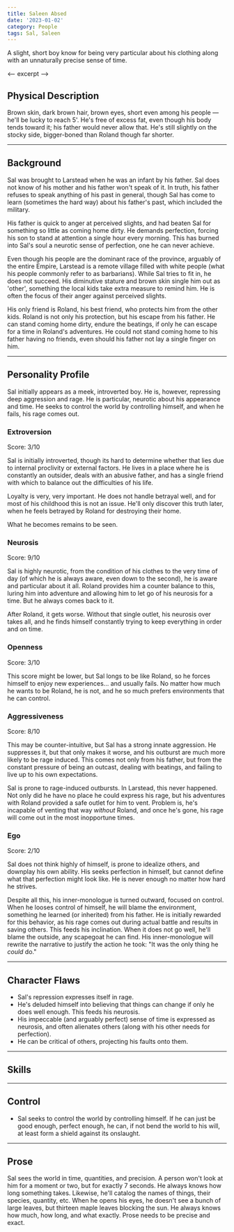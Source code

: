 ```yaml
---
title: Saleen Absed
date: '2023-01-02'
category: People
tags: Sal, Saleen
---
```


A slight, short boy know for being very particular about his clothing along with an unnaturally precise sense of time.

<-- excerpt -->

## Physical Description

Brown skin, dark brown hair, brown eyes, short even among his people — he'll be lucky to reach 5'. He's free of excess fat, even though his body tends toward it; his father would never allow that. He's still slightly on the stocky side, bigger-boned than Roland though far shorter.

---

## Background

Sal was brought to Larstead when he was an infant by his father. Sal does not know of his mother and his father won't speak of it. In truth, his father refuses to speak anything of his past in general, though Sal has come to learn (sometimes the hard way) about his father's past, which included the military.

His father is quick to anger at perceived slights, and had beaten Sal for something so little as coming home dirty. He demands perfection, forcing his son to stand at attention a single hour every morning. This has burned into Sal's soul a neurotic sense of perfection, one he can never achieve.

Even though his people are the dominant race of the province, arguably of the entire Empire, Larstead is a remote village filled with white people (what his people commonly refer to as barbarians). While Sal tries to fit in, he does not succeed. His diminutive stature and brown skin single him out as 'other', something the local kids take extra measure to remind him. He is often the focus of their anger against perceived slights.

His only friend is Roland, his best friend, who protects him from the other kids. Roland is not only his protection, but his escape from his father. He can stand coming home dirty, endure the beatings, if only he can escape for a time in Roland's adventures. He could not stand coming home to his father having no friends, even should his father not lay a single finger on him.

---

## Personality Profile

Sal initially appears as a meek, introverted boy. He is, however, repressing deep aggression and rage. He is particular, neurotic about his appearance and time. He seeks to control the world by controlling himself, and when he fails, his rage comes out.

### Extroversion

Score: 3/10

Sal is initially introverted, though its hard to determine whether that lies due to internal proclivity or external factors. He lives in a place where he is constantly an outsider, deals with an abusive father, and has a single friend with which to balance out the difficulties of his life.

Loyalty is very, very important. He does not handle betrayal well, and for most of his childhood this is not an issue. He'll only discover this truth later, when he feels betrayed by Roland for destroying their home.

What he becomes remains to be seen.

### Neurosis

Score: 9/10

Sal is highly neurotic, from the condition of his clothes to the very time of day (of which he is always aware, even down to the second), he is aware and particular about it all. Roland provides him a counter balance to this, luring him into adventure and allowing him to let go of his neurosis for a time. But he always comes back to it.

After Roland, it gets worse. Without that single outlet, his neurosis over takes all, and he finds himself constantly trying to keep everything in order and on time.

### Openness

Score: 3/10

This score might be lower, but Sal longs to be like Roland, so he forces himself to enjoy new experiences... and usually fails. No matter how much he wants to be Roland, he is not, and he so much prefers environments that he can control.

### Aggressiveness

Score: 8/10

This may be counter-intuitive, but Sal has a strong innate aggression. He suppresses it, but that only makes it worse, and his outburst are much more likely to be rage induced. This comes not only from his father, but from the constant pressure of being an outcast, dealing with beatings, and failing to live up to his own expectations.

Sal is prone to rage-induced outbursts. In Larstead, this never happened. Not only did he have no place he could express his rage, but his adventures with Roland provided a safe outlet for him to vent. Problem is, he's incapable of venting that way _without_ Roland, and once he's gone, his rage will come out in the most inopportune times.

### Ego

Score: 2/10

Sal does not think highly of himself, is prone to idealize others, and downplay his own ability. His seeks perfection in himself, but cannot define what that perfection might look like. He is never enough no matter how hard he strives.

Despite all this, his inner-monologue is turned outward, focused on control. When he looses control of himself, he will blame the environment, something he learned (or inherited) from his father. He is initially rewarded for this behavior, as his rage comes out during actual battle and results in saving others. This feeds his inclination. When it does not go well, he'll blame the outside, any scapegoat he can find. His inner-monologue will rewrite the narrative to justify the action he took: "It was the only thing he _could_ do."

---

## Character Flaws

- Sal's repression expresses itself in rage.
- He's deluded himself into believing that things can change if only he does well enough. This feeds his neurosis.
- His impeccable (and arguably perfect) sense of time is expressed as neurosis, and often alienates others (along with his other needs for perfection).
- He can be critical of others, projecting his faults onto them.

---

## Skills

---

## Control

- Sal seeks to control the world by controlling himself. If he can just be good enough, perfect enough, he can, if not bend the world to his will, at least form a shield against its onslaught.

---

## Prose

Sal sees the world in time, quantities, and precision. A person won't look at him for a moment or two, but for exactly 7 seconds. He always knows how long something takes. Likewise, he'll catalog the names of things, their species, quantity, etc. When he opens his eyes, he doesn't see a bunch of large leaves, but thirteen maple leaves blocking the sun. He always knows how much, how long, and what exactly. Prose needs to be precise and exact.
